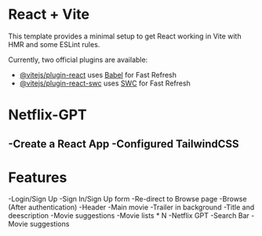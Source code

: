 # React + Vite

This template provides a minimal setup to get React working in Vite with HMR and some ESLint rules.

Currently, two official plugins are available:

- [@vitejs/plugin-react](https://github.com/vitejs/vite-plugin-react/blob/main/packages/plugin-react) uses [Babel](https://babeljs.io/) for Fast Refresh
- [@vitejs/plugin-react-swc](https://github.com/vitejs/vite-plugin-react/blob/main/packages/plugin-react-swc) uses [SWC](https://swc.rs/) for Fast Refresh


# Netflix-GPT

-Create a React App
-Configured TailwindCSS
-


# Features
-Login/Sign Up
    -Sign In/Sign Up form
    -Re-direct to Browse page
-Browse (After authentication)
    -Header
    -Main movie
        -Trailer in background
        -Title and deescription
        -Movie suggestions
            -Movie lists * N 
-Netflix GPT
    -Search Bar
    -Movie suggestions
